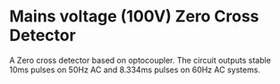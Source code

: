 # Mains voltage (100V) Zero Cross Detector 
A Zero cross detector based on optocoupler.
The circuit outputs stable 10ms pulses on 50Hz AC and 8.334ms pulses on 60Hz AC systems.
